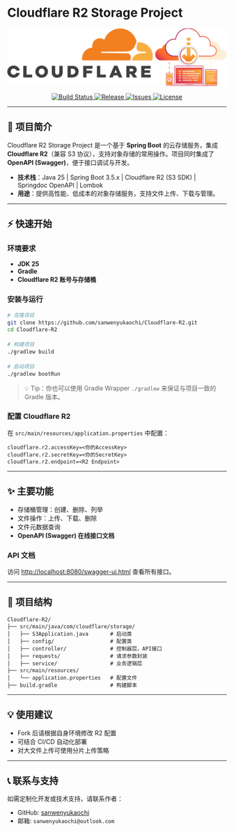 # Cloudflare R2 Storage Project

<p align="center">
    <img src="assets/Cloudflare_R2.svg" width="600" alt="Cloudflare R2 Logo"/>
</p>

<p align="center">
  <a href="https://github.com/sanwenyukaochi/Cloudflare-R2/actions/workflows/ci.yml">
    <img src="https://img.shields.io/github/actions/workflow/status/sanwenyukaochi/Cloudflare-R2/ci.yml?branch=main" alt="Build Status">
  </a>
  <a href="https://github.com/sanwenyukaochi/Cloudflare-R2/releases">
    <img src="https://img.shields.io/github/v/release/sanwenyukaochi/Cloudflare-R2" alt="Release">
  </a>
  <a href="https://github.com/sanwenyukaochi/Cloudflare-R2/issues">
    <img src="https://img.shields.io/github/issues/sanwenyukaochi/Cloudflare-R2" alt="Issues">
  </a>
  <a href="https://github.com/sanwenyukaochi/Cloudflare-R2/blob/main/LICENSE">
    <img src="https://img.shields.io/github/license/sanwenyukaochi/Cloudflare-R2" alt="License">
  </a>
</p>

---

## 🚀 项目简介

Cloudflare R2 Storage Project 是一个基于 **Spring Boot** 的云存储服务，集成 **Cloudflare R2**（兼容 S3 协议），支持对象存储的常用操作。项目同时集成了 **OpenAPI (Swagger)**，便于接口调试与开发。

* **技术栈**：Java 25 | Spring Boot 3.5.x | Cloudflare R2 (S3 SDK) | Springdoc OpenAPI | Lombok
* **用途**：提供高性能、低成本的对象存储服务，支持文件上传、下载与管理。

---

## ⚡ 快速开始

### 环境要求

* **JDK 25**
* **Gradle**
* **Cloudflare R2 账号与存储桶**

### 安装与运行

```bash
# 克隆项目
git clone https://github.com/sanwenyukaochi/Cloudflare-R2.git
cd Cloudflare-R2

# 构建项目
./gradlew build

# 启动项目
./gradlew bootRun
```

> 💡 Tip：你也可以使用 Gradle Wrapper `./gradlew` 来保证与项目一致的 Gradle 版本。

### 配置 Cloudflare R2

在 `src/main/resources/application.properties` 中配置：

```properties
cloudflare.r2.accessKey=<你的AccessKey>
cloudflare.r2.secretKey=<你的SecretKey>
cloudflare.r2.endpoint=<R2 Endpoint>
```

---

## ✨ 主要功能

* 存储桶管理：创建、删除、列举
* 文件操作：上传、下载、删除
* 文件元数据查询
* **OpenAPI (Swagger) 在线接口文档**

### API 文档

访问 [http://localhost:8080/swagger-ui.html](http://localhost:8080/swagger-ui.html) 查看所有接口。

---

## 📁 项目结构

```
Cloudflare-R2/
├── src/main/java/com/cloudflare/storage/
│   ├── S3Application.java       # 启动类
│   ├── config/                  # 配置类
│   ├── controller/              # 控制器层，API接口
│   ├── requests/                # 请求参数封装
│   ├── service/                 # 业务逻辑层
├── src/main/resources/
│   └── application.properties   # 配置文件
├── build.gradle                 # 构建脚本
```

---

## 💡 使用建议

* Fork 后请根据自身环境修改 R2 配置
* 可结合 CI/CD 自动化部署
* 对大文件上传可使用分片上传策略

---

## 📞 联系与支持

如需定制化开发或技术支持，请联系作者：

* GitHub: [sanwenyukaochi](https://github.com/sanwenyukaochi)
* 邮箱: `sanwenyukaochi@outlook.com`
